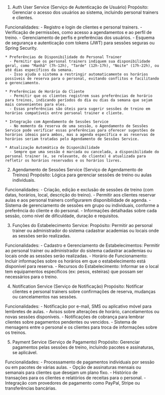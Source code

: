 1. Auth User Service (Serviço de Autenticação de Usuário)
  Propósito: Gerenciar o acesso dos usuários ao sistema, incluindo personal trainers e clientes.

  Funcionalidades:
    - Registro e login de clientes e personal trainers.
    - Verificação de permissões, como acesso a agendamentos e ao perfil de treino.
    - Gerenciamento de perfis e preferências dos usuários.
    - Esquema de segurança e autenticação com tokens (JWT) para sessões seguras ou Spring Security.
  
    * Preferências de Disponibilidade do Personal Trainer
      - Permitir que os personal trainers indiquem sua disponibilidade geral, como "Manhã" (7h-12h), "Tarde" (12h-17h), "Noite" (17h-22h), ou até dias específicos da semana.
      - Isso ajuda o sistema a restringir automaticamente os horários possíveis de reserva para o personal, evitando conflitos e facilitando o gerenciamento.

    * Preferências de Horário do Cliente
      - Permitir que os clientes registrem suas preferências de horário para treinos, indicando períodos do dia ou dias da semana que sejam mais convenientes para eles.
      - Essas preferências são úteis para sugerir sessões de treino em horários compatíveis entre personal trainer e cliente.

    * Integração com Agendamento de Sessões Service
      - No momento da reserva de uma sessão, o Agendamento de Sessões Service pode verificar essas preferências para oferecer sugestões de horários ideais para ambos, mas a agenda específica e as reservas de horários seriam tratadas pelo Agendamento de Sessões Service.

    * Atualização Automática de Disponibilidade
      - Sempre que uma sessão é marcada ou cancelada, a disponibilidade do personal trainer (e, se relevante, do cliente) é atualizada para refletir os horários reservados e os horários livres.

2. Agendamento de Sessões Service (Serviço de Agendamento de Treinos)
  Propósito: Lógica para gerenciar sessões de treino ou aulas individuais.
  
  Funcionalidades:
    - Criação, edição e exclusão de sessões de treino (com datas, horários, local, descrição do treino).
    - Permitir aos clientes reservar aulas e aos personal trainers configurarem disponibilidade de agenda.
    - Sistema de gerenciamento de sessões em grupo ou individuais, conforme a preferência do cliente e do personal.
    - Informações detalhadas sobre cada sessão, como nível de dificuldade, duração e requisitos.

3. Funções do Estabelecimento Service:
  Propósito: Permitir ao personal trainer ou administrador do sistema cadastrar academias ou locais onde as sessões serão realizadas.

  Funcionalidades:
    - Cadastro e Gerenciamento de Estabelecimentos: Permitir ao personal trainer ou administrador do sistema cadastrar academias ou locais onde as sessões serão realizadas.
    - Horário de Funcionamento: Incluir informações sobre os horários em que o estabelecimento está disponível para reserva.
    - Recursos do Estabelecimento: Informar se o local tem equipamentos específicos (ex: pesos, esteiras) que possam ser necessários para o treino.

4. Notification Service (Serviço de Notificação)
  Propósito: Notificar clientes e personal trainers sobre confirmações de reserva, mudanças ou cancelamentos nas sessões.

  Funcionalidades:
    - Notificação por e-mail, SMS ou aplicativo móvel para lembretes de aulas.
    - Avisos sobre alterações de horário, cancelamentos ou novas sessões disponíveis.
    - Notificações de cobrança para lembrar clientes sobre pagamentos pendentes ou vencidos.
    - Sistema de mensagens entre o personal e os clientes para troca de informações sobre os treinos.

5. Payment Service (Serviço de Pagamento)
  Propósito: Gerenciar pagamentos pelas sessões de treino, incluindo pacotes e assinaturas, se aplicável.

  Funcionalidades:
    - Processamento de pagamentos individuais por sessão ou em pacotes de várias aulas.
    - Opção de assinaturas mensais ou semanais para clientes que desejam um plano fixo.
    - Histórico de transações para os clientes e relatórios de receitas para o personal.
    - Integração com provedores de pagamento como PayPal, Stripe ou transferências bancárias.
